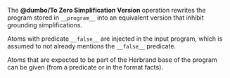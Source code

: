 The **@dumbo/To Zero Simplification Version** operation rewrites the program stored in `__program__` into an equivalent version that inhibit grounding simplifications.

Atoms with predicate `__false__` are injected in the input program, which is assumed to not already mentions the `__false__` predicate.

Atoms that are expected to be part of the Herbrand base of the program can be given (from a predicate or in the format facts).
